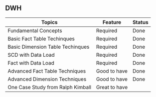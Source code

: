 ## DWH

|Topics|Feature|Status|
|-----|-----|----|
|Fundamental Concepts|Required|Done|
|Basic Fact Table Techinques|Required|Done|
|Basic Dimension Table Techinques|Required|Done|
|SCD with Data Load|Required|Done|
|Fact with Data Load|Required|Done|
|Advanced Fact Table Techniques|Good to have|Done|
|Advanced Dimension Techniques|Good to have|Done|
|One Case Study from Ralph Kimball|Great to have||
